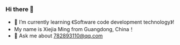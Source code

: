 ### Hi there 👋
- 🌱 I’m currently learning 《Software code development technology》!
- My name is Xiejia Ming from Guangdong, China！
- 💬 Ask me about 782893110@qq.com
<!--
**DangdangXiang/DangdangXiang** is a ✨ _special_ ✨ repository because its `README.md` (this file) appears on your GitHub profile.

Here are some ideas to get you started:

- 🔭 I’m currently working on ...
- 🌱 I’m currently learning ...
- 👯 I’m looking to collaborate on ...
- 🤔 I’m looking for help with ...
- 💬 Ask me about ...
- 📫 How to reach me: ...
- 😄 Pronouns: ...
- ⚡ Fun fact: ...
-->
